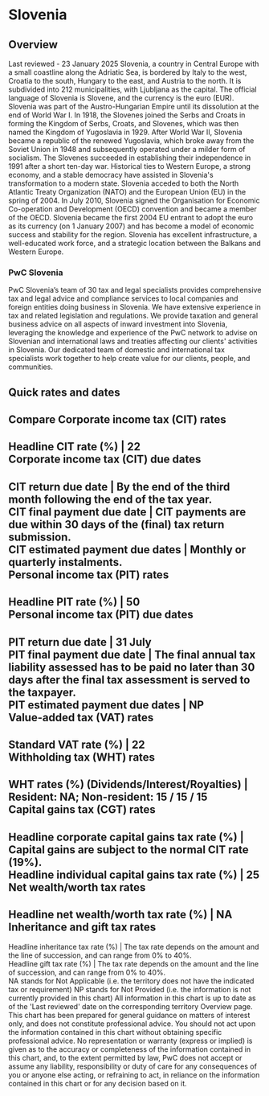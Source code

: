 # Slovenia
## Overview
Last reviewed - 23 January 2025
Slovenia, a country in Central Europe with a small coastline along the Adriatic Sea, is bordered by Italy to the west, Croatia to the south, Hungary to the east, and Austria to the north. It is subdivided into 212 municipalities, with Ljubljana as the capital. The official language of Slovenia is Slovene, and the currency is the euro (EUR).
Slovenia was part of the Austro-Hungarian Empire until its dissolution at the end of World War I. In 1918, the Slovenes joined the Serbs and Croats in forming the Kingdom of Serbs, Croats, and Slovenes, which was then named the Kingdom of Yugoslavia in 1929. After World War II, Slovenia became a republic of the renewed Yugoslavia, which broke away from the Soviet Union in 1948 and subsequently operated under a milder form of socialism. The Slovenes succeeded in establishing their independence in 1991 after a short ten-day war.
Historical ties to Western Europe, a strong economy, and a stable democracy have assisted in Slovenia's transformation to a modern state. Slovenia acceded to both the North Atlantic Treaty Organization (NATO) and the European Union (EU) in the spring of 2004. In July 2010, Slovenia signed the Organisation for Economic Co-operation and Development (OECD) convention and became a member of the OECD.
Slovenia became the first 2004 EU entrant to adopt the euro as its currency (on 1 January 2007) and has become a model of economic success and stability for the region. Slovenia has excellent infrastructure, a well-educated work force, and a strategic location between the Balkans and Western Europe.
### PwC Slovenia
PwC Slovenia’s team of 30 tax and legal specialists provides comprehensive tax and legal advice and compliance services to local companies and foreign entities doing business in Slovenia. We have extensive experience in tax and related legislation and regulations. We provide taxation and general business advice on all aspects of inward investment into Slovenia, leveraging the knowledge and experience of the PwC network to advise on Slovenian and international laws and treaties affecting our clients' activities in Slovenia.
Our dedicated team of domestic and international tax specialists work together to help create value for our clients, people, and communities.
## Quick rates and dates
Compare
Corporate income tax (CIT) rates   
---  
Headline CIT rate (%) |  22  
Corporate income tax (CIT) due dates   
---  
CIT return due date |  By the end of the third month following the end of the tax year.  
CIT final payment due date |  CIT payments are due within 30 days of the (final) tax return submission.  
CIT estimated payment due dates |  Monthly or quarterly instalments.  
Personal income tax (PIT) rates   
---  
Headline PIT rate (%) |  50  
Personal income tax (PIT) due dates   
---  
PIT return due date |  31 July  
PIT final payment due date |  The final annual tax liability assessed has to be paid no later than 30 days after the final tax assessment is served to the taxpayer.  
PIT estimated payment due dates |  NP  
Value-added tax (VAT) rates   
---  
Standard VAT rate (%) |  22  
Withholding tax (WHT) rates   
---  
WHT rates (%) (Dividends/Interest/Royalties) |  Resident: NA; Non-resident: 15 / 15 / 15  
Capital gains tax (CGT) rates   
---  
Headline corporate capital gains tax rate (%) |  Capital gains are subject to the normal CIT rate (19%).  
Headline individual capital gains tax rate (%) |  25  
Net wealth/worth tax rates   
---  
Headline net wealth/worth tax rate (%) |  NA  
Inheritance and gift tax rates   
---  
Headline inheritance tax rate (%) |  The tax rate depends on the amount and the line of succession, and can range from 0% to 40%.  
Headline gift tax rate (%) |  The tax rate depends on the amount and the line of succession, and can range from 0% to 40%.  
NA stands for Not Applicable (i.e. the territory does not have the indicated tax or requirement)
NP stands for Not Provided (i.e. the information is not currently provided in this chart) 
All information in this chart is up to date as of the 'Last reviewed' date on the corresponding territory Overview page. This chart has been prepared for general guidance on matters of interest only, and does not constitute professional advice. You should not act upon the information contained in this chart without obtaining specific professional advice. No representation or warranty (express or implied) is given as to the accuracy or completeness of the information contained in this chart, and, to the extent permitted by law, PwC does not accept or assume any liability, responsibility or duty of care for any consequences of you or anyone else acting, or refraining to act, in reliance on the information contained in this chart or for any decision based on it.
